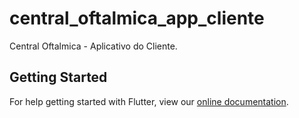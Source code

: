 # central_oftalmica_app_cliente

Central Oftalmica - Aplicativo do Cliente.

## Getting Started

For help getting started with Flutter, view our
[online documentation](https://flutter.dev/docs).

